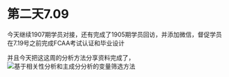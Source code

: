 # 第二天7.09
今天继续1907期学员对接，还有完成了1905期学员回访，并添加微信，督促学员在7.19号之前完成FCAA考试认证和毕业设计

并且今天把这这周的分析方法分享资料完成了，![基于相关性分析和主成分分析的变量筛选方法](https://www.zybuluo.com/notmylove/note/1508052)
